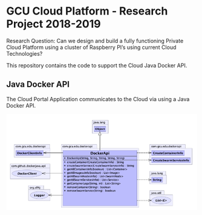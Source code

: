 # GCU Cloud Platform - Research Project 2018-2019

Research Question: Can we design and build a fully functioning Private Cloud Platform using a cluster of Raspberry PI’s using current Cloud Technologies?

This repository contains the code to support the Cloud Java Docker API.

Java Docker API
--------
The Cloud Portal Application communicates to the Cloud via using a Java Docker API.

<p align="center">
	<img src="../docs/images/java-api-doc.png" alt="Java Docker API UML Class Diagram"/>
</p>

